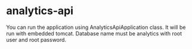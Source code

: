 # analytics-api
You can run the application using AnalyticsApiApplication class. It will be run with embedded tomcat.
Database name must be analytics with root user and root password.
